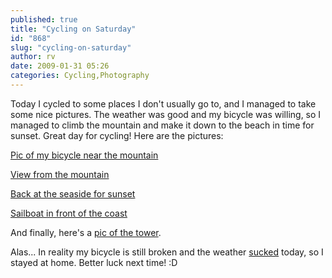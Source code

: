 ```yaml
---
published: true
title: "Cycling on Saturday"
id: "868"
slug: "cycling-on-saturday"
author: rv
date: 2009-01-31 05:26
categories: Cycling,Photography
---
```

Today I cycled to some places I don't usually go to, and I managed to take some nice pictures. The weather was good and my bicycle was willing, so I managed to climb the mountain and make it down to the beach in time for sunset. Great day for cycling! Here are the pictures:

<a href="https://s3.amazonaws.com/cfwblog/uploads/2009/01/gallery23.jpg" target="_blank">Pic of my bicycle near the mountain</a>

<a href="https://s3.amazonaws.com/cfwblog/uploads/2009/01/gallery22.jpg" target="_blank">View from the mountain</a>

<a href="https://s3.amazonaws.com/cfwblog/uploads/2009/01/gallery39.jpg" target="_blank">Back at the seaside for sunset</a>

<a href="https://s3.amazonaws.com/cfwblog/uploads/2009/01/gallery16.jpg" target="_blank">Sailboat in front of the coast</a>

And finally, here's a <a href="https://s3.amazonaws.com/cfwblog/uploads/2009/01/gallery37.jpg" target="_blank">pic of the tower</a>.

<!--more-->

Alas... In reality my bicycle is still broken and the weather <a href="https://s3.amazonaws.com/cfwblog/uploads/2009/01/bp_img_5106.jpg" target="_blank">sucked</a> today, so I stayed at home. Better luck next time! :D
